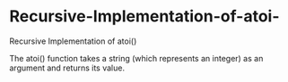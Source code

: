 # Recursive-Implementation-of-atoi-
Recursive Implementation of atoi()

The atoi() function takes a string (which represents an integer) as an argument and returns its value.
